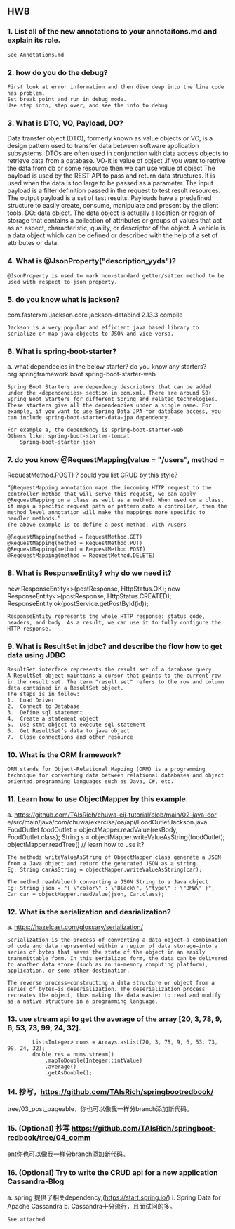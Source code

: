 ## HW8
### 1. List all of the new annotations to your annotaitons.md and explain its role.
```
See Annotations.md
```

### 2. how do you do the debug?
```
First look at error information and then dive deep into the line code has problem.
Set break point and run in debug mode.
Use step into, step over, and see the info to debug
```

### 3. What is DTO, VO, Payload, DO?
Data transfer object (DTO), formerly known as value objects or VO, is a design pattern used to transfer data between software application subsystems. DTOs are often used in conjunction with data access objects to retrieve data from a database.
VO-it is value of object .if you want to retrive the data from db or some resource then we can use value of object
The payload is used by the REST API to pass and return data structures. It is used when the data is too large to be passed as a parameter. The input payload is a filter definition passed in the request to test result resources. The output payload is a set of test results. Payloads have a predefined structure to easily create, consume, manipulate and present by the client tools.
DO: data object. The data object is actually a location or region of storage that contains a collection of attributes or groups of values that act as an aspect, characteristic, quality, or descriptor of the object. A vehicle is a data object which can be defined or described with the help of a set of attributes or data.


### 4. What is @JsonProperty("description_yyds")?
```
@JsonProperty is used to mark non-standard getter/setter method to be used with respect to json property.
```

### 5. do you know what is jackson?
<dependency>
<groupId>com.fasterxml.jackson.core</groupId>
<artifactId>jackson-databind</artifactId>
<version>2.13.3</version>
<scope>compile</scope>
</dependency>

```
Jackson is a very popular and efficient java based library to serialize or map java objects to JSON and vice versa.
```

### 6. What is spring-boot-starter?
a. what dependecies in the below starter? do you know any starters?
<dependency>
<groupId>org.springframework.boot</groupId>
<artifactId>spring-boot-starter-web</artifactId>
</dependency>

```
Spring Boot Starters are dependency descriptors that can be added under the <dependencies> section in pom.xml. There are around 50+ Spring Boot Starters for different Spring and related technologies. These starters give all the dependencies under a single name. For example, if you want to use Spring Data JPA for database access, you can include spring-boot-starter-data-jpa dependency. 

For example a, the dependency is spring-boot-starter-web
Others like: spring-boot-starter-tomcat
	Spring-boot-starter-json
```

### 7. do you know @RequestMapping(value = "/users", method =
RequestMethod.POST) ? could you list CRUD by this style?

```
“@RequestMapping annotation maps the incoming HTTP request to the controller method that will serve this request, we can apply @RequestMapping on a class as well as a method. When used on a class, it maps a specific request path or pattern onto a controller, then the method level annotation will make the mappings more specific to handler methods.”
The above example is to define a post method, with /users

@RequestMapping(method = RequestMethod.GET)
@RequestMapping(method = RequestMethod.PUT)
@RequestMapping(method = RequestMethod.POST)
@ReqeuestMapping(method = RequestMethod.DELETE)
```



### 8. What is ResponseEntity? why do we need it?
new ResponseEntity<>(postResponse, HttpStatus.OK);
new ResponseEntity<>(postResponse,
HttpStatus.CREATED);
ResponseEntity.ok(postService.getPostById(id));

```
ResponseEntity represents the whole HTTP response: status code, headers, and body. As a result, we can use it to fully configure the HTTP response.

```

### 9. What is ResultSet in jdbc? and describe the flow how to get data using JDBC
```
ResultSet interface represents the result set of a database query.
A ResultSet object maintains a cursor that points to the current row in the result set. The term "result set" refers to the row and column data contained in a ResultSet object.
The steps is in follow:
1.	Load Driver
2.	Connect to Database
3.	Define sql statement
4.	Create a statement object
5.	Use stmt object to execute sql statement
6.	Get ResultSet’s data to java object
7.	Close connections and other resource
```

### 10. What is the ORM framework?
```
ORM stands for Object-Relational Mapping (ORM) is a programming technique for converting data between relational databases and object oriented programming languages such as Java, C#, etc.
```

### 11. Learn how to use ObjectMapper by this example.
a. https://github.com/TAIsRich/chuwa-eij-tutorial/blob/main/02-java-cor
e/src/main/java/com/chuwa/exercise/oa/api/FoodOutletJackson.java
FoodOutlet foodOutlet =
objectMapper.readValue(resBody, FoodOutlet.class);
String s =
objectMapper.writeValueAsString(foodOutlet);
objectMapper.readTree() // learn how to use it?

```
The methods writeValueAsString of ObjectMapper class generate a JSON from a Java object and return the generated JSON as a string.
Eg: String carAsString = objectMapper.writeValueAsString(car);

The method readValue() converting a JSON String to a Java object
Eg: String json = "{ \"color\" : \"Black\", \"type\" : \"BMW\" }"; 
Car car = objectMapper.readValue(json, Car.class);
```

### 12. What is the serialization and desrialization?
a.	https://hazelcast.com/glossary/serialization/
```
Serialization is the process of converting a data object—a combination of code and data represented within a region of data storage—into a series of bytes that saves the state of the object in an easily transmittable form. In this serialized form, the data can be delivered to another data store (such as an in-memory computing platform), application, or some other destination.

The reverse process—constructing a data structure or object from a series of bytes—is deserialization. The deserialization process recreates the object, thus making the data easier to read and modify as a native structure in a programming language.
```

### 13. use stream api to get the average of the array [20, 3, 78, 9, 6, 53, 73, 99, 24, 32].
```
        List<Integer> nums = Arrays.asList(20, 3, 78, 9, 6, 53, 73, 99, 24, 32);
        double res = nums.stream()
            .mapToDouble(Integer::intValue)
            .average()
            .getAsDouble();
```

### 14. 抄写，https://github.com/TAIsRich/springbootredbook/
tree/03_post_pageable，你也可以像我⼀样分branch添加新代码。
### 15. (Optional) 抄写 https://github.com/TAIsRich/springboot-redbook/tree/04_comm
ent你也可以像我⼀样分branch添加新代码。

### 16. (Optional) Try to write the CRUD api for a new application Cassandra-Blog
a. spring 提供了相关dependency,(https://start.spring.io/)
i. Spring Data for Apache Cassandra
b. Cassandra⼗分流⾏，且⾯试问的多。
```
See attached
```
